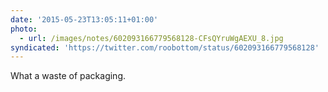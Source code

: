 ```yaml
---
date: '2015-05-23T13:05:11+01:00'
photo:
  - url: /images/notes/602093166779568128-CFsQYruWgAEXU_8.jpg
syndicated: 'https://twitter.com/roobottom/status/602093166779568128'
---
```

What a waste of packaging. 

